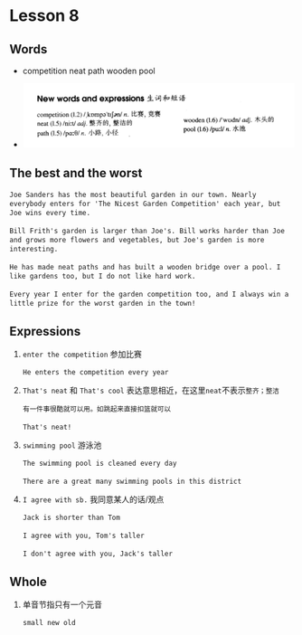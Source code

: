 # Lesson 8

## Words

- competition neat path wooden pool

- ![Words](../../../Images/Part2/01/words-8.png)

## The best and the worst

```
Joe Sanders has the most beautiful garden in our town. Nearly everybody enters for 'The Nicest Garden Competition' each year, but Joe wins every time.

Bill Frith's garden is larger than Joe's. Bill works harder than Joe and grows more flowers and vegetables, but Joe's garden is more interesting.

He has made neat paths and has built a wooden bridge over a pool. I like gardens too, but I do not like hard work.

Every year I enter for the garden competition too, and I always win a little prize for the worst garden in the town!
```

## Expressions

1. `enter the competition` 参加比赛

   ```
   He enters the competition every year
   ```

2. `That's neat` 和 `That's cool` 表达意思相近，在这里`neat`不表示`整齐；整洁`

   ```
   有一件事很酷就可以用。如跳起来直接扣篮就可以

   That's neat!
   ```

3. `swimming pool` 游泳池

   ```
   The swimming pool is cleaned every day

   There are a great many swimming pools in this district
   ```

4. `I agree with sb.` 我同意某人的话/观点

   ```
   Jack is shorter than Tom

   I agree with you, Tom's taller

   I don't agree with you, Jack's taller
   ```

## Whole

1. 单音节指只有一个元音

   ```
   small new old
   ```
